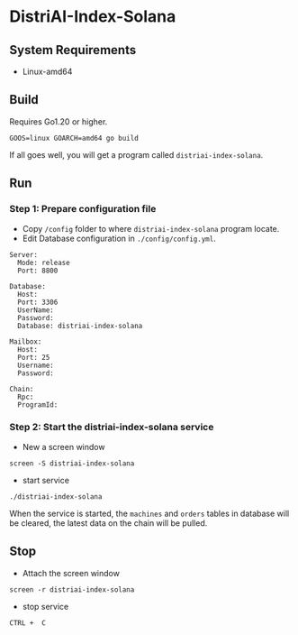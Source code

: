 # DistriAI-Index-Solana

## System Requirements
- Linux-amd64

## Build
Requires Go1.20 or higher.
```
GOOS=linux GOARCH=amd64 go build
```
If all goes well, you will get a program called `distriai-index-solana`.

## Run
### Step 1: Prepare configuration file
- Copy `/config` folder to where `distriai-index-solana` program locate.
- Edit Database configuration in `./config/config.yml`.
```
Server:
  Mode: release
  Port: 8800

Database:
  Host:
  Port: 3306
  UserName:
  Password:
  Database: distriai-index-solana

Mailbox:
  Host:
  Port: 25
  Username:
  Password:

Chain:
  Rpc:
  ProgramId:
```

### Step 2: Start the distriai-index-solana service
- New a screen window
```
screen -S distriai-index-solana
```
- start service
```
./distriai-index-solana
```
When the service is started, the `machines` and `orders` tables in database will be cleared, the latest data on the chain will be pulled.

## Stop
- Attach the screen window
```
screen -r distriai-index-solana
```
- stop service

`CTRL +  C`
